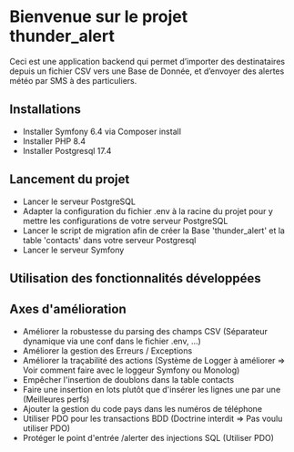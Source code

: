 # Bienvenue sur le projet thunder_alert

Ceci est une application backend qui permet d’importer des destinataires depuis un fichier CSV vers une Base de Donnée, et d’envoyer des alertes météo par SMS à des particuliers.

## Installations

- Installer Symfony 6.4 via Composer install
- Installer PHP 8.4
- Installer Postgresql 17.4

## Lancement du projet

- Lancer le serveur PostgreSQL
- Adapter la configuration du fichier .env à la racine du projet pour y mettre les configurations de votre serveur PostgreSQL 
- Lancer le script de migration afin de créer la Base 'thunder_alert' et la table 'contacts' dans votre serveur Postgresql 
- Lancer le serveur Symfony

## Utilisation des fonctionnalités développées

## Axes d'amélioration

- Améliorer la robustesse du parsing des champs CSV (Séparateur dynamique via une conf dans le fichier .env, ...)
- Améliorer la gestion des Erreurs / Exceptions
- Améliorer la traçabilité des actions (Système de Logger à améliorer => Voir comment faire avec le loggeur Symfony ou Monolog)
- Empêcher l'insertion de doublons dans la table contacts
- Faire une insertion en lots plutôt que d'insérer les lignes une par une (Meilleures perfs)
- Ajouter la gestion du code pays dans les numéros de téléphone
- Utiliser PDO pour les transactions BDD (Doctrine interdit => Pas voulu utiliser PDO)
- Protéger le point d'entrée /alerter des injections SQL (Utiliser PDO)